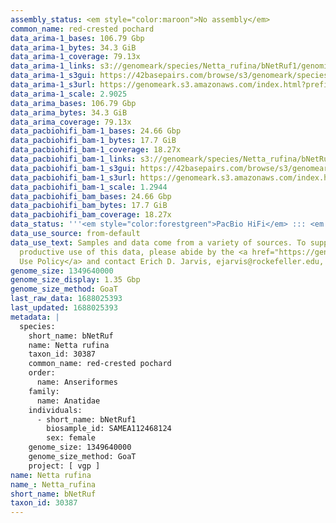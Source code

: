 ```yaml
---
assembly_status: <em style="color:maroon">No assembly</em>
common_name: red-crested pochard
data_arima-1_bases: 106.79 Gbp
data_arima-1_bytes: 34.3 GiB
data_arima-1_coverage: 79.13x
data_arima-1_links: s3://genomeark/species/Netta_rufina/bNetRuf1/genomic_data/arima/<br>
data_arima-1_s3gui: https://42basepairs.com/browse/s3/genomeark/species/Netta_rufina/bNetRuf1/genomic_data/arima/
data_arima-1_s3url: https://genomeark.s3.amazonaws.com/index.html?prefix=species/Netta_rufina/bNetRuf1/genomic_data/arima/
data_arima-1_scale: 2.9025
data_arima_bases: 106.79 Gbp
data_arima_bytes: 34.3 GiB
data_arima_coverage: 79.13x
data_pacbiohifi_bam-1_bases: 24.66 Gbp
data_pacbiohifi_bam-1_bytes: 17.7 GiB
data_pacbiohifi_bam-1_coverage: 18.27x
data_pacbiohifi_bam-1_links: s3://genomeark/species/Netta_rufina/bNetRuf1/genomic_data/pacbio_hifi/<br>
data_pacbiohifi_bam-1_s3gui: https://42basepairs.com/browse/s3/genomeark/species/Netta_rufina/bNetRuf1/genomic_data/pacbio_hifi/
data_pacbiohifi_bam-1_s3url: https://genomeark.s3.amazonaws.com/index.html?prefix=species/Netta_rufina/bNetRuf1/genomic_data/pacbio_hifi/
data_pacbiohifi_bam-1_scale: 1.2944
data_pacbiohifi_bam_bases: 24.66 Gbp
data_pacbiohifi_bam_bytes: 17.7 GiB
data_pacbiohifi_bam_coverage: 18.27x
data_status: '''<em style="color:forestgreen">PacBio HiFi</em> ::: <em style="color:forestgreen">Arima</em>'''
data_use_source: from-default
data_use_text: Samples and data come from a variety of sources. To support fair and
  productive use of this data, please abide by the <a href="https://genome10k.soe.ucsc.edu/data-use-policies/">Data
  Use Policy</a> and contact Erich D. Jarvis, ejarvis@rockefeller.edu, with any questions.
genome_size: 1349640000
genome_size_display: 1.35 Gbp
genome_size_method: GoaT
last_raw_data: 1688025393
last_updated: 1688025393
metadata: |
  species:
    short_name: bNetRuf
    name: Netta rufina
    taxon_id: 30387
    common_name: red-crested pochard
    order:
      name: Anseriformes
    family:
      name: Anatidae
    individuals:
      - short_name: bNetRuf1
        biosample_id: SAMEA112468124
        sex: female
    genome_size: 1349640000
    genome_size_method: GoaT
    project: [ vgp ]
name: Netta rufina
name_: Netta_rufina
short_name: bNetRuf
taxon_id: 30387
---
```

